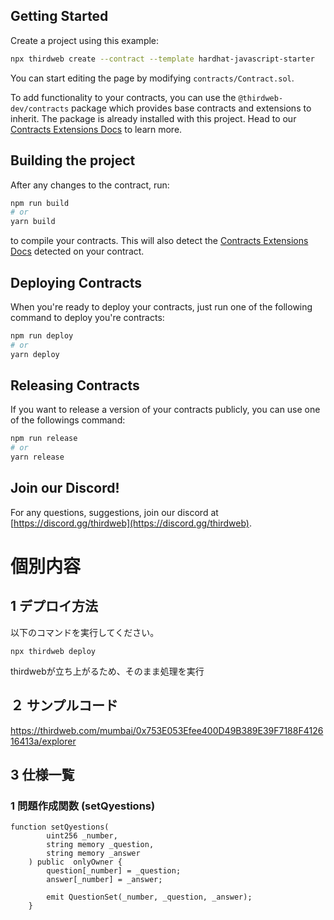 ## Getting Started

Create a project using this example:

```bash
npx thirdweb create --contract --template hardhat-javascript-starter
```

You can start editing the page by modifying `contracts/Contract.sol`.

To add functionality to your contracts, you can use the `@thirdweb-dev/contracts` package which provides base contracts and extensions to inherit. The package is already installed with this project. Head to our [Contracts Extensions Docs](https://portal.thirdweb.com/contractkit) to learn more.

## Building the project

After any changes to the contract, run:

```bash
npm run build
# or
yarn build
```

to compile your contracts. This will also detect the [Contracts Extensions Docs](https://portal.thirdweb.com/contractkit) detected on your contract.

## Deploying Contracts

When you're ready to deploy your contracts, just run one of the following command to deploy you're contracts:

```bash
npm run deploy
# or
yarn deploy
```

## Releasing Contracts

If you want to release a version of your contracts publicly, you can use one of the followings command:

```bash
npm run release
# or
yarn release
```

## Join our Discord!

For any questions, suggestions, join our discord at [https://discord.gg/thirdweb](https://discord.gg/thirdweb).

# 個別内容

## 1 デプロイ方法

以下のコマンドを実行してください。
```
npx thirdweb deploy
```
thirdwebが立ち上がるため、そのまま処理を実行

## ２ サンプルコード

https://thirdweb.com/mumbai/0x753E053Efee400D49B389E39F7188F412616413a/explorer

## 3 仕様一覧

### 1 問題作成関数 (setQyestions)

```sol
function setQyestions(
        uint256 _number,
        string memory _question,
        string memory _answer
    ) public  onlyOwner {
        question[_number] = _question;
        answer[_number] = _answer;

        emit QuestionSet(_number, _question, _answer);
    }
```


